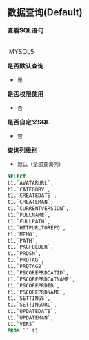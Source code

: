 ## 数据查询(Default) <!-- {docsify-ignore-all} -->



<p class="panel-title"><b>查看SQL语句</b></p>
<br>

<el-row>
&nbsp;<el-tag @click="MYSQL5 = true">MYSQL5</el-tag>
</el-row>

<br>
<p class="panel-title"><b>是否默认查询</b></p>

* `是`

<p class="panel-title"><b>是否权限使用</b></p>

* `否`

<p class="panel-title"><b>是否自定义SQL</b></p>

* `否`

<p class="panel-title"><b>查询列级别</b></p>

* `默认（全部查询列）`






<el-dialog v-model="MYSQL5" title="MYSQL5">

```sql
SELECT
t1.`AVATARURL`,
t1.`CATEGORY`,
t1.`CREATEDATE`,
t1.`CREATEMAN`,
t1.`CURRENTVERSION`,
t1.`FULLNAME`,
t1.`FULLPATH`,
t1.`HTTPURLTOREPO`,
t1.`MEMO`,
t1.`PATH`,
t1.`PKGFOLDER`,
t1.`PRDSN`,
t1.`PRDTAG`,
t1.`PRDTAG2`,
t1.`PSCOREPRDCATID`,
t1.`PSCOREPRDCATNAME`,
t1.`PSCOREPRDID`,
t1.`PSCOREPRDNAME`,
t1.`SETTINGS`,
t1.`SETTINGURL`,
t1.`UPDATEDATE`,
t1.`UPDATEMAN`,
t1.`VERS`
FROM `` t1 


```

</el-dialog>

<script>
 const { createApp } = Vue
  createApp({
    data() {
      return {
                MYSQL5 : false
        
      }
    },
    methods: {
    }
  }).use(ElementPlus).mount('#app')
</script>